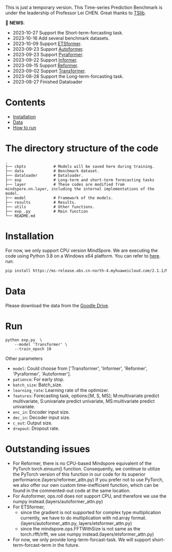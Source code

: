 This is just a temporary version. This Time-series Prediction Benchmark is under the leadership of Professor Lei CHEN.
Great thanks to [TSlib](https://github.com/thuml/Time-Series-Library/tree/main).

🎉 **NEWS**: 
- 2023-10-27 Support the Short-term-forcasting task.
- 2023-10-16 Add several benchmark datasets.
- 2023-10-09 Support [ETSformer](https://github.com/thuml/Time-Series-Library/blob/main/models/ETSformer.py).
- 2023-09-23 Support [Autoformer](https://github.com/thuml/Time-Series-Library/blob/main/models/Autoformer.py).
- 2023-09-23 Support [Pyraformer](https://github.com/thuml/Time-Series-Library/blob/main/models/Pyraformer.py).
- 2023-09-22 Support [Informer](https://github.com/thuml/Time-Series-Library/blob/main/models/Informer.py).
- 2023-09-15 Support [Reformer](https://github.com/thuml/Time-Series-Library/blob/main/models/Transformer.py).
- 2023-09-02 Support [Transformer](https://github.com/thuml/Time-Series-Library/blob/main/models/Reformer.py).
- 2023-08-28 Support the Long-term-forcasting task.
- 2023-08-27 Finished Dataloader




# Contents
- [Installation](#Installation)
- [Data](#Data)
- [How to run](#Run)

# The directory structure of the code
```shell
.
├── ckpts            # Models will be saved here during training.
├── data             # Benchmark dataset.
├── dataloader       # Dataloader.
├── exp              # Long-term and short-term forecasting tasks
├── layer            # These codes are modified from mindspore.nn.layer, including the internal implementations of the model.
├── model     		 # Framework of the models.
├── results          # Results.
├── utils            # Other functions.
├── exp_.py          # Main function 
└── README.md
```

# Installation
For now, we only support CPU version MindSpore. We are executing the code using Python 3.8 on a Windows x64 platform. You can refer to [here](https://www.mindspore.cn/install). run:
```bash
pip install https://ms-release.obs.cn-north-4.myhuaweicloud.com/2.1.1/MindSpore/cpu/x86_64/mindspore-2.1.1-cp38-cp38-win_amd64.whl --trusted-host ms-release.obs.cn-north-4.myhuaweicloud.com -i https://pypi.tuna.tsinghua.edu.cn/simple
```

# Data
Please download the data from the [Goodle Drive](https://drive.google.com/file/d/1-nC6xR3L4G7JgARqJjlcNjE82in5jAjB/view?usp=sharing).

# Run
```shell
python exp.py  \
    --model 'Transformer' \
    --train_epoch 10
```



Other parameters
- ``model``: Could choose from ['Transformer', 'Informer', 'Reformer', 'Pyraformer', 'Autoformer'].
- ``patience``: For early stop.
- ``batch_size``: Batch_size.
- ``learning_rate``: Learning rate of the optimizer.
- ``features``: Forecasting task, options:[M, S, MS]; M:multivariate predict multivariate, S:univariate predict univariate, MS:multivariate predict univariate.
- ``enc_in``: Encoder input size.
- ``dec_in``: Decoder input size.
- ``c_out``: Output size.
- ``dropout``: Dropout rate.

# Outstanding issues
- For Reformer, there is no CPU-based Mindspore equivalent of the PyTorch torch.einsum() function. Consequently, we continue to utilize the PyTorch version of this function in our code for its superior performance.(layers/reformer_attn.py) If you prefer not to use PyTorch, we also offer our own custom time-inefficient function, which can be found in the commented-out code at the same location.
- For Autoformer, ops.roll does not support CPU, and therefore we use the numpy instead.(layers/autoformer_attn.py)
- For ETSformer,
    - since the gradient is not supported for complex type multiplication currently, we have to do multiplication with nd.array format.(layers/autoformer_attn.py, layers/etsformer_attn.py)
    - since the mindspore.ops.FFTWithSize is not same as the torch.rfft/irfft, we use numpy instead.(layers/etsformer_attn.py)
- For now, we only provide long-term-forcast-task. We will support short-term-forcast-term in the future.
